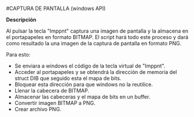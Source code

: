 #CAPTURA DE PANTALLA (windows API)

**Descripción**

Al pulsar la tecla "Imppnt" captura una imagen de pantalla y la almacena en el portapapeles en formato BITMAP. El script hará todo este proceso y dará como resultado la una imagen de la captura de pantalla en formato PNG.

Para esto:

* Se enviara a windows el código de la tecla virtual de "Imppnt".
* Acceder al portapapeles y se obtendrá la dirección de memoria del struct DIB que seguido esta el mapa de bits.
* Bloquear esta dirección para que windows no la reutilice.
* Llenar la cabecera de BITMAP.
* Almacenar las cabeceras y el mapa de bits en un buffer.
* Convertir imagen BITMAP a PNG.
* Crear archivo PNG.
